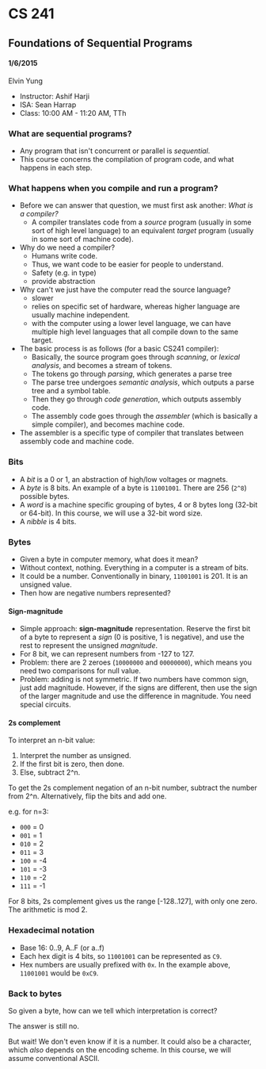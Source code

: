 # CS 241
## Foundations of Sequential Programs
#### 1/6/2015
Elvin Yung

* Instructor: Ashif Harji
* ISA: Sean Harrap
* Class: 10:00 AM - 11:20 AM, TTh

### What are sequential programs?
* Any program that isn't concurrent or parallel is *sequential*.
* This course concerns the compilation of program code, and what happens in each step.

### What happens when you compile and run a program?
* Before we can answer that question, we must first ask another: *What is a compiler?*
    * A compiler translates code from a *source* program (usually in some sort of high level language) to an equivalent *target* program (usually in some sort of machine code).
* Why do we need a compiler?
    * Humans write code.
    * Thus, we want code to be easier for people to understand.
    * Safety (e.g. in type)
    * provide abstraction
* Why can't we just have the computer read the source language?
    * slower
    * relies on specific set of hardware, whereas higher language are usually machine independent.
    * with the computer using a lower level language, we can have multiple high level languages that all compile down to the same target.
* The basic process is as follows (for a basic CS241 compiler):
    * Basically, the source program goes through *scanning*, or *lexical analysis*, and becomes a stream of tokens. 
    * The tokens go through *parsing*, which generates a parse tree
    * The parse tree undergoes *semantic analysis*, which outputs a parse tree and a symbol table.
    * Then they go through *code generation*, which outputs assembly code.
    * The assembly code goes through the *assembler* (which is basically a simple compiler), and becomes machine code.
* The assembler is a specific type of compiler that translates between assembly code and machine code.

### Bits
* A *bit* is a 0 or 1, an abstraction of high/low voltages or magnets.
* A *byte* is 8 bits. An example of a byte is `11001001`. There are 256 (`2^8`) possible bytes.
* A *word* is a machine specific grouping of bytes, 4 or 8 bytes long (32-bit or 64-bit). In this course, we will use a 32-bit word size.
* A *nibble* is 4 bits.

### Bytes
* Given a byte in computer memory, what does it mean?
* Without context, nothing. Everything in a computer is a stream of bits.
* It could be a number. Conventionally in binary, `11001001` is 201. It is an unsigned value.
* Then how are negative numbers represented?

#### Sign-magnitude
* Simple approach: **sign-magnitude** representation. Reserve the first bit of a byte to represent a *sign* (0 is positive, 1 is negative), and use the rest to represent the unsigned *magnitude*. 
* For 8 bit, we can represent numbers from -127 to 127.
* Problem: there are 2 zeroes (`10000000` and `00000000`), which means you need two comparisons for null value.
* Problem: adding is not symmetric. If two numbers have common sign, just add magnitude. However, if the signs are different, then use the sign of the larger magnitude and use the difference in magnitude. You need special circuits.

#### 2s complement
To interpret an n-bit value:
1) Interpret the number as unsigned.
2) If the first bit is zero, then done.
3) Else, subtract 2^n.

To get the 2s complement negation of an n-bit number, subtract the number from 2^n. Alternatively, flip the bits and add one.

e.g. for n=3:
* `000` = 0
* `001` = 1
* `010` = 2
* `011` = 3
* `100` = -4
* `101` = -3
* `110` = -2
* `111` = -1

For 8 bits, 2s complement gives us the range [-128..127], with only one zero. The arithmetic is mod 2.

### Hexadecimal notation
* Base 16: 0..9, A..F (or a..f)
* Each hex digit is 4 bits, so `11001001` can be represented as `C9`.
* Hex numbers are usually prefixed with `0x`. In the example above, `11001001` would be `0xC9`.


### Back to bytes
So given a byte, how can we tell which interpretation is correct?

The answer is still no.

But wait! We don't even know if it is a number. It could also be a character, which *also* depends on the encoding scheme. In this course, we will assume conventional ASCII.

